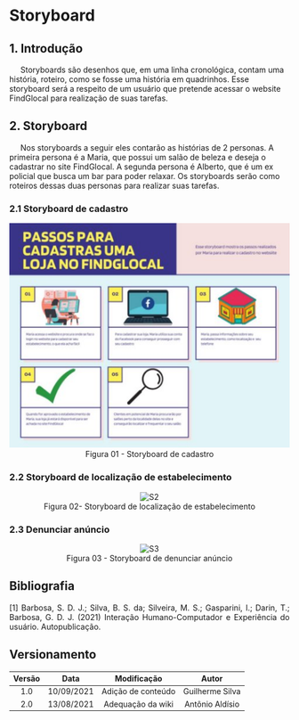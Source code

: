 # Storyboard 

## 1. Introdução

<p style="text-indent: 20px; align = "justify">
Storyboards são desenhos que, em uma linha cronológica, contam uma história, roteiro, como se fosse uma história em quadrinhos. Esse storyboard será a respeito de um usuário que pretende acessar o website FindGlocal para realização de suas tarefas.
</p>

## 2. Storyboard
<p style="text-indent: 20px; align = "justify">
Nos storyboards a seguir eles contarão as histórias de 2 personas. A primeira persona é a Maria, que possui um salão de beleza e deseja o cadastrar no site FindGlocal. A segunda persona é Alberto, que é um ex policial que busca um bar para poder relaxar. Os storyboards serão como roteiros dessas duas personas para realizar suas tarefas.
</p>

### 2.1 Storyboard de cadastro

<center>

<img width="800px"  src="/../../../assets/Storyboards/StoryboardCadastro.jpeg" alt="S1">
<figcaption>Figura 01 - Storyboard de cadastro </figcaption>

</center>

### 2.2 Storyboard de localização de estabelecimento 

<center>

<img width="800px"  src="../assets/Storyboards/StoryboardEstabelecimento.jpeg" alt="S2">
<figcaption>Figura 02- Storyboard de  localização de estabelecimento  </figcaption>

</center>

### 2.3 Denunciar anúncio

<center>

<img width="800px"  src="../assets/Storyboards/StoryBoardDenuncia.jpeg" alt="S3">
<figcaption>Figura 03 - Storyboard de denunciar anúncio  </figcaption>

</center>



## Bibliografia <a id="Bibliografia"></a>
<p align = "justify"> [1] Barbosa, S. D. J.; Silva, B. S. da; Silveira, M. S.; Gasparini, I.; Darin, T.; Barbosa, G. D. J. (2021) Interação Humano-Computador e Experiência do usuário. Autopublicação. </p>

## Versionamento
<center>

| Versão | Data | Modificação | Autor |
|:--:|:--:|:--:|:--:|
| 1.0  | 10/09/2021 | Adição de conteúdo | Guilherme Silva |
| 2.0  | 13/08/2021 | Adequação da wiki | Antônio Aldísio |

</center>